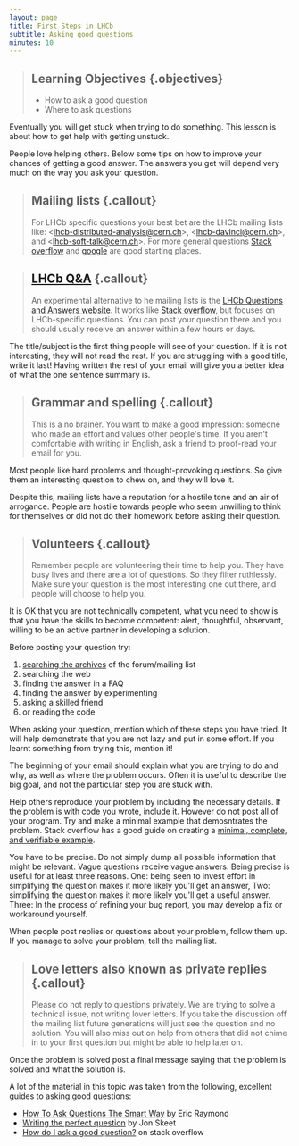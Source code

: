 ```yaml
---
layout: page
title: First Steps in LHCb
subtitle: Asking good questions
minutes: 10
---
```

> ## Learning Objectives {.objectives}
>
> * How to ask a good question
> * Where to ask questions

Eventually you will get stuck when trying to do something.
This lesson is about how to get help with getting unstuck.

People love helping others. Below some tips on how to improve
your chances of getting a good answer. The answers you get
will depend very much on the way you ask your question.

> ## Mailing lists {.callout}
>
> For LHCb specific questions your best bet are the LHCb mailing
> lists like: <[lhcb-distributed-analysis@cern.ch](mailto:lhcb-distributed-analysis@cern.ch)>,
> <[lhcb-davinci@cern.ch](mailto:lhcb-davinci@cern.ch)>,
> and <[lhcb-soft-talk@cern.ch](mailto:lhcb-soft-talk@cern.ch)>. For
> more general questions [Stack overflow](http://stackoverflow.com/) and
> [google](http://google.com) are good starting places.

> ## [LHCb Q&A](https://lhcbqa.web.cern.ch/lhcbqa/) {.callout}
>
> An experimental alternative to he mailing lists is the [LHCb Questions and Answers website](https://lhcbqa.web.cern.ch/lhcbqa/).
> It works like [Stack overflow](https://stackoverflow.com/), but focuses on LHCb-specific questions.
> You can post your question there and you should usually receive an answer within a few hours or days.

The title/subject is the first thing people will see of your
question. If it is not interesting, they will not read the rest.
If you are struggling with a good title, write it last! Having
written the rest of your email will give you a better idea of what
the one sentence summary is.

> ## Grammar and spelling {.callout}
>
> This is a no brainer. You want to make a good impression:
> someone who made an effort and values other people's time.
> If you aren't comfortable with writing in English, ask a friend
> to proof-read your email for you.

Most people like hard problems and thought-provoking questions. So
give them an interesting question to chew on, and they will love it.

Despite this, mailing lists have a reputation for a hostile tone and
an air of arrogance. People are hostile towards people who seem unwilling
to think for themselves or did not do their homework before asking their
question.

> ## Volunteers {.callout}
>
> Remember people are volunteering their time to help you. They have busy
> lives and there are a lot of questions. So they filter ruthlessly. Make
> sure your question is the most interesting one out there, and people
> will choose to help you.

It is OK that you are not technically competent, what you need to show is
that you have the skills to become competent: alert, thoughtful, observant,
willing to be an active partner in developing a solution.

Before posting your question try:

1. [searching the archives](https://e-groups.cern.ch/e-groups/EgroupsSearchForm.do) of the forum/mailing list
2. searching the web
3. finding the answer in a FAQ
4. finding the answer by experimenting
5. asking a skilled friend
6. or reading the code

When asking your question, mention which of these steps you have tried. It
will help demonstrate that you are not lazy and put in some effort. If you
learnt something from trying this, mention it!

The beginning of your email should explain what you are trying to do and
why, as well as where the problem occurs. Often it is useful to describe
the big goal, and not the particular step you are stuck with.

Help others reproduce your problem by including the necessary details. If
the problem is with code you wrote, include it. However do not post all of your
program. Try and make a minimal example that demosntrates the problem. Stack
overflow has a good guide on creating a [minimal, complete, and verifiable
example](http://stackoverflow.com/help/mcve).

You have to be precise. Do not simply dump all possible information that
might be relevant. Vague questions receive vague answers. Being precise is
useful for at least three reasons. One: being seen to invest effort in simplifying
the question makes it more likely you'll get an answer, Two: simplifying
the question makes it more likely you'll get a useful answer. Three: In
the process of refining your bug report, you may develop a fix or workaround yourself.

When people post replies or questions about your problem, follow them up. If
you manage to solve your problem, tell the mailing list.

> ## Love letters also known as private replies {.callout}
>
> Please do not reply to questions privately. We are trying to solve a technical
> issue, not writing lover letters. If you take the discussion
> off the mailing list future generations will just see the question and no
> solution. You will also miss out on help from others that did not chime
> in to your first question but might be able to help later on.

Once the problem is solved post a final message saying that the problem is
solved and what the solution is.

A lot of the material in this topic was taken from the following, excellent
guides to asking good questions:

 * [How To Ask Questions The Smart Way](http://www.catb.org/esr/faqs/smart-questions.html) by
   Eric Raymond
 * [Writing the perfect question](http://codeblog.jonskeet.uk/2010/08/29/writing-the-perfect-question/)
   by Jon Skeet
 * [How do I ask a good question?](http://stackoverflow.com/help/how-to-ask) on stack overflow
